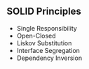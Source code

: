 ## SOLID Principles
* Single Responsibility
* Open-Closed
* Liskov Substitution
* Interface Segregation
* Dependency Inversion
